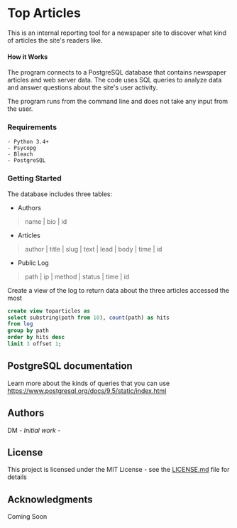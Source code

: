 # Top Articles

This is an internal reporting tool for a newspaper site to discover what kind of articles the site's readers like.

#### How it Works

The program connects to a PostgreSQL database that contains newspaper articles and web server data. The code uses SQL queries to analyze data and answer questions about the site's user activity.

The program runs from the command line and does not take any input from the user.

### Requirements

```
- Python 3.4+
- Psycopg
- Bleach
- PostgreSQL
```


### Getting Started

The database includes three tables: 

  * Authors

  > name | bio | id

  * Articles

  > author | title  | slug | text | lead | body | time | id

  * Public Log
  > path | ip | method | status | time | id 

Create a view of the log to return data about the three articles accessed the most

  ```sql
  create view toparticles as
  select substring(path from 10), count(path) as hits
  from log
  group by path
  order by hits desc
  limit 3 offset 1;
  ```

## PostgreSQL documentation

Learn more about the kinds of queries that you can use https://www.postgresql.org/docs/9.5/static/index.html

## Authors

DM - *Initial work* - 

## License

This project is licensed under the MIT License - see the [LICENSE.md](LICENSE.md) file for details

## Acknowledgments

Coming Soon
